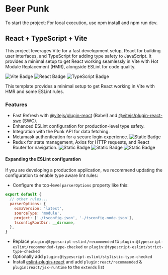 # Beer Punk

To start the project:
For local execution, use npm install and npm run dev.

## React + TypeScript + Vite

This project leverages Vite for a fast development setup, React for building user interfaces, and TypeScript for adding type safety to JavaScript. It provides a minimal setup to get React working seamlessly in Vite with Hot Module Replacement (HMR), alongside ESLint for code quality.

![Vite Badge](https://img.shields.io/badge/vite-5.0.8-blue.svg)
![React Badge](https://img.shields.io/badge/react-18.2.0-blue.svg)
![TypeScript Badge](https://img.shields.io/badge/typescript-5.2.0-blue.svg)

This template provides a minimal setup to get React working in Vite with HMR and some ESLint rules.

### Features

- Fast Refresh with [@vitejs/plugin-react](https://github.com/vitejs/vite-plugin-react/blob/main/packages/plugin-react/README.md) (Babel) and [@vitejs/plugin-react-swc](https://github.com/vitejs/vite-plugin-react-swc) (SWC).
- Enhanced ESLint configuration for production-level type safety.
- Integration with the Punk API for data fetching.
- Metamask authentication for a secure login experience. ![Static Badge](https://img.shields.io/badge/Metamask-blue.svg)
- Redux for state management, Axios for HTTP requests, and React Router for navigation. ![Static Badge](https://img.shields.io/badge/Redux-blue.svg) ![Static Badge](https://img.shields.io/badge/Axios-blue.svg) ![Static Badge](https://img.shields.io/badge/React%20Router-blue.svg)

#### Expanding the ESLint configuration

If you are developing a production application, we recommend updating the configuration to enable type aware lint rules:

- Configure the top-level `parserOptions` property like this:

```js
export default {
  // other rules...
  parserOptions: {
    ecmaVersion: 'latest',
    sourceType: 'module',
    project: ['./tsconfig.json', './tsconfig.node.json'],
    tsconfigRootDir: __dirname,
  },
}
```

- Replace `plugin:@typescript-eslint/recommended` to `plugin:@typescript-eslint/recommended-type-checked` or `plugin:@typescript-eslint/strict-type-checked`
- Optionally add `plugin:@typescript-eslint/stylistic-type-checked`
- Install [eslint-plugin-react](https://github.com/jsx-eslint/eslint-plugin-react) and add `plugin:react/recommended` & `plugin:react/jsx-runtime` to the `extends` list
